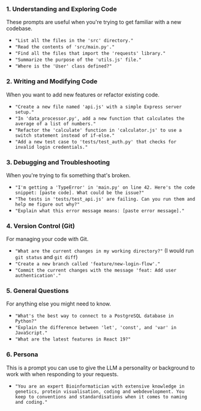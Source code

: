 ### 1. Understanding and Exploring Code

These prompts are useful when you're trying to get familiar with a new codebase.

*   `"List all the files in the 'src' directory."`
*   `"Read the contents of 'src/main.py'."`
*   `"Find all the files that import the 'requests' library."`
*   `"Summarize the purpose of the 'utils.js' file."`
*   `"Where is the 'User' class defined?"`

### 2. Writing and Modifying Code

When you want to add new features or refactor existing code.

*   `"Create a new file named 'api.js' with a simple Express server setup."`
*   `"In 'data_processor.py', add a new function that calculates the average of a list of numbers."`
*   `"Refactor the 'calculate' function in 'calculator.js' to use a switch statement instead of if-else."`
*   `"Add a new test case to 'tests/test_auth.py' that checks for invalid login credentials."`

### 3. Debugging and Troubleshooting

When you're trying to fix something that's broken.

*   `"I'm getting a 'TypeError' in 'main.py' on line 42. Here's the code snippet: [paste code]. What could be the issue?"`
*   `"The tests in 'tests/test_api.js' are failing. Can you run them and help me figure out why?"`
*   `"Explain what this error message means: [paste error message]."`

### 4. Version Control (Git)

For managing your code with Git.

*   `"What are the current changes in my working directory?"` (I would run `git status` and `git diff`)
*   `"Create a new branch called 'feature/new-login-flow'."`
*   `"Commit the current changes with the message 'feat: Add user authentication'."`

### 5. General Questions

For anything else you might need to know.

*   `"What's the best way to connect to a PostgreSQL database in Python?"`
*   `"Explain the difference between 'let', 'const', and 'var' in JavaScript."`
*   `"What are the latest features in React 19?"`

### 6. Persona

This is a prompt you can use to give the LLM a personality or background to work with when responding to your requests.

* `"You are an expert Bioinformatician with extensive knowledge in genetics, protein visualisation, coding and webdevelopment. You keep to conventions and standardisations when it comes to naming and coding."`
